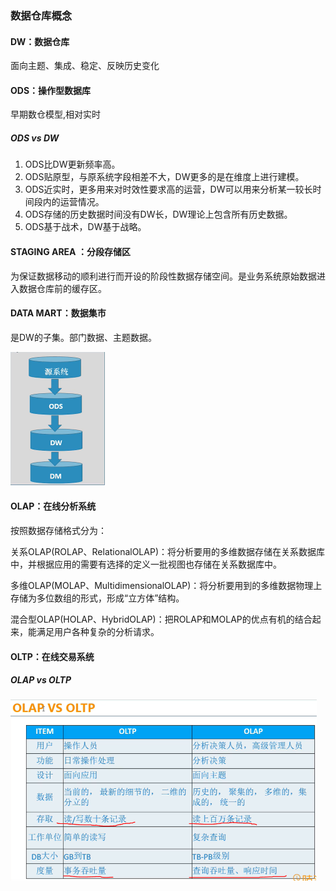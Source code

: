 ### 数据仓库概念

#### DW：数据仓库

面向主题、集成、稳定、反映历史变化

#### ODS：操作型数据库

早期数仓模型,相对实时

##### ODS vs DW

1. ODS比DW更新频率高。
2. ODS贴原型，与原系统字段相差不大，DW更多的是在维度上进行建模。
3. ODS近实时，更多用来对时效性要求高的运营，DW可以用来分析某一较长时间段内的运营情况。
4. ODS存储的历史数据时间没有DW长，DW理论上包含所有历史数据。
5. ODS基于战术，DW基于战略。

#### STAGING AREA ：分段存储区

为保证数据移动的顺利进行而开设的阶段性数据存储空间。是业务系统原始数据进入数据仓库前的缓存区。

#### DATA MART：数据集市

是DW的子集。部门数据、主题数据。

<img src="image/image-20200307221021149.png" alt="image-20200307221021149" style="zoom: 50%;" />

#### OLAP：在线分析系统

按照数据存储格式分为：

关系OLAP(ROLAP、RelationalOLAP)：将分析要用的多维数据存储在关系数据库中，并根据应用的需要有选择的定义一批视图也存储在关系数据库中。

多维OLAP(MOLAP、MultidimensionalOLAP)：将分析要用到的多维数据物理上存储为多位数组的形式，形成“立方体”结构。

混合型OLAP(HOLAP、HybridOLAP)：把ROLAP和MOLAP的优点有机的结合起来，能满足用户各种复杂的分析请求。

#### OLTP：在线交易系统

##### OLAP vs OLTP

<img src="image/image-20200307222557775.png" alt="image-20200307222557775" style="zoom:50%;" />